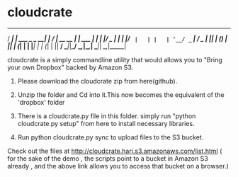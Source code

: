 cloudcrate
==========
   ____ _                 _      ____           _       
  / ___| | ___  _   _  __| |    / ___|_ __ __ _| |_ ___ 
 | |   | |/ _ \| | | |/ _` |   | |   | '__/ _` | __/ _ 
 | |___| | (_) | |_| | (_| |   | |___| | | (_| | ||  __/
  \____|_|\___/ \__,_|\__,_|    \____|_|  \__,_|\__\___|

cloudcrate is a simply commandline utility that would allows you to "Bring your own Dropbox" backed by Amazon S3.

1. Please download the cloudcrate zip from here(github).

2. Unzip the folder and Cd into it.This now becomes the equivalent of the 'dropbox' folder 

3.  There is a cloudcrate.py file in this folder. simply run "python cloudcrate.py setup" from here to install necessary libraries.

4. Run python cloudcrate.py sync to upload files to the S3 bucket.

Check out the files at http://cloudcrate.hari.s3.amazonaws.com/list.html ( for the sake of the demo , the scripts point
to a bucket in Amazon S3 already , and the above link allows you to access that bucket on a browser.)
